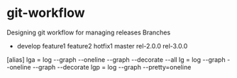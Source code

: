 # git-workflow
Designing git workflow for managing releases
Branches 
* develop
  feature1
  feature2
  hotfix1
  master
  rel-2.0.0
  rel-3.0.0


[alias]
        lga = log --graph --oneline --graph --decorate --all
        lg = log --graph --oneline --graph --decorate
        lgp = log --graph --pretty=oneline
